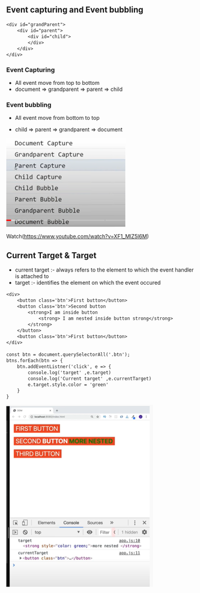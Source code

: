 ## Event capturing and Event bubbling

```
<div id="grandParent">
    <div id="parent">
        <div id="child">
        </div>
    </div>
</div>
```

### Event Capturing

- All event move from top to bottom
- document => grandparent => parent => child

### Event bubbling

- All event move from bottom to top

* child => parent => grandparent => document

![Image](https://github.com/RahulTinku/Interview-questions/blob/main/JS/event/Capture.PNG)

Watch(https://www.youtube.com/watch?v=XF1_MlZ5l6M)


## Current Target & Target
* current target :- always refers to the element to which the event handler is attached to 
* target :- identifies the element on which the event occured
```
<div>
    <button class='btn'>First button</button>
    <button class='btn'>Second button
        <strong>I am inside button
            <strong> I am nested inside button strong</strong>
        </strong>
    </button>
    <button class='btn'>First button</button>
</div>

const btn = document.querySelectorAll('.btn');
btns.forEach(btn => {
    btn.addEventListner('click', e => {
        console.log('target' ,e.target)
        console.log('Current target' ,e.currentTarget)
        e.target.style.color = 'green'
    }
}
```
![event](https://github.com/RahulTinku/Interview-questions/blob/main/JS/event/Capture1.PNG)
